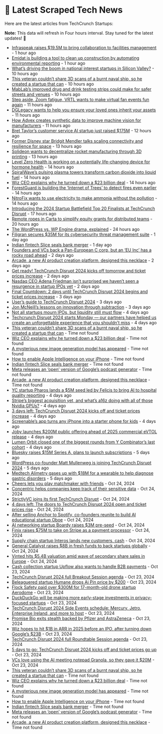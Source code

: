 
# 📰 Latest Scraped Tech News

Here are the latest articles from TechCrunch Startups:

**Note:** This data will refresh in Four hours interval. Stay tuned for the latest updates! 🔄
- [Infraspeak raises $19.5M to bring collaboration to facilities management](https://techcrunch.com/2024/10/29/infraspeak-raises-19-5m-to-bring-collaboration-to-facilities-management/) - 1 hour ago
- [Emidat is building a tool to clean up construction by automating environmental reporting](https://techcrunch.com/2024/10/29/emidat-is-building-a-tool-to-clean-up-construction-by-automating-environmental-reporting/) - 1 hour ago
- [What’s driving the boom in national interest startups in Silicon Valley?](https://techcrunch.com/video/whats-driving-the-boom-in-national-interest-startups-in-silicon-valley/) - 10 hours ago
- [This veteran couldn’t share 3D scans of a burnt naval ship, so he created a startup that can](https://techcrunch.com/2024/10/28/this-veteran-couldnt-share-3d-scans-of-a-burnt-naval-ship-so-he-created-a-startup-that-can/) - 10 hours ago
- [MabLab’s improved drug and drink testing strips could make for safer streets and venues](https://techcrunch.com/2024/10/28/mablabs-improved-drug-and-drink-testing-strips-could-make-for-safer-streets-and-venues/) - 10 hours ago
- [Step aside, Zoom fatigue, VRTL wants to make virtual fan events fun again](https://techcrunch.com/2024/10/28/step-aside-zoom-fatigue-vrtl-wants-to-make-virtual-fan-events-fun-again/) - 11 hours ago
- [DGLegacy wants to help you ensure your loved ones inherit your assets](https://techcrunch.com/2024/10/28/dglegacy-wants-to-help-you-ensure-your-loved-ones-inherit-your-assets/) - 11 hours ago
- [How Advex creates synthetic data to improve machine vision for manufacturers](https://techcrunch.com/2024/10/28/how-advex-creates-synthetic-data-to-improve-machine-vision-for-manufacturers/) - 11 hours ago
- [Bret Taylor’s customer service AI startup just raised $175M](https://techcrunch.com/2024/10/28/bret-taylors-customer-service-ai-startup-just-raised-175m/) - 12 hours ago
- [Former Disney star Bridgit Mendler talks scaling connectivity and resilience for space](https://techcrunch.com/2024/10/28/former-disney-star-bridgit-mendler-talks-scaling-connectivity-and-resilience-for-space/) - 13 hours ago
- [Solideon wants to decentralize rocket manufacturing through 3D printing](https://techcrunch.com/2024/10/28/solideon-wants-to-decentralize-rocket-manufacturing-through-3d-printing/) - 13 hours ago
- [Level Zero Health is working on a potentially life-changing device for hormone health](https://techcrunch.com/2024/10/28/level-zero-health-is-working-on-a-potentially-life-changing-device-for-hormone-health/) - 14 hours ago
- [SpiralWave’s pulsing plasma towers transform carbon dioxide into liquid fuel](https://techcrunch.com/2024/10/28/spiralwaves-pulsing-plasma-towers-transform-carbon-dioxide-into-liquid-fuel/) - 14 hours ago
- [Wiz CEO explains why he turned down a $23 billion deal](https://techcrunch.com/2024/10/28/wiz-ceo-explains-why-he-turned-down-a-23-billion-deal/) - 14 hours ago
- [ForestGuard is building the ‘Internet of Trees’ to detect fires even earlier](https://techcrunch.com/2024/10/28/forestguard-is-building-the-internet-of-trees-to-detect-fires-even-earlier/) - 14 hours ago
- [NitroFix wants to use electricity to make ammonia without the pollution](https://techcrunch.com/2024/10/28/nitrofix-wants-to-use-electricity-to-make-ammonia-without-the-pollution/) - 14 hours ago
- [Introducing the 2024 Startup Battlefield Top 20 Finalists at TechCrunch Disrupt](https://techcrunch.com/2024/10/28/introducing-the-2024-startup-battlefield-top-20-finalists-at-techcrunch-disrupt/) - 17 hours ago
- [Remote ropes in Carta to simplify equity grants for distributed teams](https://techcrunch.com/2024/10/28/remote-partners-with-carta-for-global-equity-grants-issuance-and-management/) - 20 hours ago
- [The WordPress vs. WP Engine drama, explained](https://techcrunch.com/2024/10/28/wordpress-vs-wp-engine-drama-explained/) - 24 hours ago
- [Filigran secures $35M for its cybersecurity threat management suite](https://techcrunch.com/2024/10/27/filigran-secures-35-million-for-its-cybersecurity-threat-management-suite/) - 1 day ago
- [Indian fintech Slice seals bank merger](https://techcrunch.com/2024/10/27/india-fintech-slice-now-bank/) - 1 day ago
- [Founders and VCs back a Pan-European C corp, but an ‘EU Inc’ has a rocky road ahead](https://techcrunch.com/2024/10/27/founders-and-vcs-back-a-pan-european-c-corp-but-an-eu-inc-has-a-rocky-road-ahead/) - 2 days ago
- [Arcade, a new AI product creation platform, designed this necklace](https://techcrunch.com/2024/10/27/arcade-a-new-ai-product-creation-platform-designed-this-necklace/) - 2 days ago
- [Get ready! TechCrunch Disrupt 2024 kicks off tomorrow and ticket prices increase](https://techcrunch.com/2024/10/27/get-ready-techcrunch-disrupt-2024-kicks-off-tomorrow-and-ticket-prices-increase/) - 2 days ago
- [Nasdaq CEO Adena Friedman isn’t surprised we haven’t seen a resurgence in startup IPOs yet](https://techcrunch.com/2024/10/27/nasdaq-ceo-adena-friedman-isnt-surprised-we-havent-seen-a-resurgence-in-startup-ipos-yet/) - 2 days ago
- [Final Countdown: 2 days until TechCrunch Disrupt 2024 begins and ticket prices increase](https://techcrunch.com/2024/10/26/final-countdown-2-days-until-techcrunch-disrupt-2024-begins-and-ticket-prices-increase/) - 3 days ago
- [User’s guide to TechCrunch Disrupt 2024](https://techcrunch.com/2024/10/26/users-guide-to-techcrunch-disrupt-2024/) - 3 days ago
- [Jon McNeill’s lessons on innovation through subtraction](https://techcrunch.com/2024/10/26/jon-mcneills-lessons-on-innovation-through-subtraction/) - 3 days ago
- [Not all startups mourn IPOs, but liquidity still must flow](https://techcrunch.com/2024/10/25/not-all-startups-mourn-ipos-but-liquidity-still-must-flow/) - 4 days ago
- [Techcrunch Disrupt 2024 starts Monday — our partners have helped us create an unforgettable experience that you shouldn’t miss](https://techcrunch.com/2024/10/25/disrupt-starts-monday-our-partners-have-helped-us-create-an-unforgettable-experience-that-you-shouldnt-miss/) - 4 days ago
- [This veteran couldn’t share 3D scans of a burnt naval ship, so he created a startup that can](https://techcrunch.com/2024/10/28/this-veteran-couldnt-share-3d-scans-of-a-burnt-naval-ship-so-he-created-a-startup-that-can/) - Time not found
- [Wiz CEO explains why he turned down a $23 billion deal](https://techcrunch.com/2024/10/28/wiz-ceo-explains-why-he-turned-down-a-23-billion-deal/) - Time not found
- [A mysterious new image generation model has appeared](https://techcrunch.com/2024/10/28/a-mysterious-new-image-generation-model-has-appeared/) - Time not found
- [How to enable Apple Intelligence on your iPhone](https://techcrunch.com/2024/10/28/how-to-enable-apple-intelligence-on-your-iphone/) - Time not found
- [Indian fintech Slice seals bank merger](https://techcrunch.com/2024/10/27/india-fintech-slice-now-bank/) - Time not found
- [Meta releases an ‘open’ version of Google’s podcast generator](https://techcrunch.com/2024/10/27/meta-releases-an-open-version-of-googles-podcast-generator/) - Time not found
- [Arcade, a new AI product creation platform, designed this necklace](https://techcrunch.com/2024/10/27/arcade-a-new-ai-product-creation-platform-designed-this-necklace/) - Time not found
- [YC startup Pharos lands a $5M seed led by Felicis to bring AI to hospital quality reporting](https://techcrunch.com/2024/10/25/yc-startup-pharos-lands-a-5m-seed-led-by-felicis-to-bring-ai-to-quality-reporting/) - 4 days ago
- [Stripe’s biggest acquisition yet, and what’s a16z doing with all of those Nvidia GPUs?](https://techcrunch.com/podcast/stripes-biggest-acquisition-yet-and-whats-a16z-doing-with-all-of-those-nvidia-gpus/) - 4 days ago
- [3 days left: TechCrunch Disrupt 2024 kicks off and ticket prices increase](https://techcrunch.com/2024/10/25/3-days-left-techcrunch-disrupt-2024-kicks-off-and-ticket-prices-increase/) - 4 days ago
- [Screenable’s app turns any iPhone into a starter phone for kids](https://techcrunch.com/2024/10/25/screenables-app-turns-any-iphone-into-a-starter-phone-for-kids/) - 4 days ago
- [Joby launches $200M public offering ahead of 2025 commercial eVTOL release](https://techcrunch.com/2024/10/24/joby-launches-200m-public-offering-ahead-of-2025-commercial-evtol-release/) - 4 days ago
- [Lumen Orbit closed one of the biggest rounds from Y Combinator’s last cohort](https://techcrunch.com/2024/10/24/lumen-orbit-closed-one-of-the-biggest-rounds-from-y-combinators-last-cohort/) - 4 days ago
- [Bluesky raises $15M Series A, plans to launch subscriptions](https://techcrunch.com/2024/10/24/bluesky-raises-15m-series-a-plans-to-launch-subscriptions/) - 5 days ago
- [WordPress co-founder Matt Mullenweg is joining TechCrunch Disrupt 2024](https://techcrunch.com/2024/10/24/wordpress-co-founder-matt-mullenweg-is-joining-techcrunch-disrupt-2024/) - 5 days ago
- [Medtech Alimetry gases up with $18M for a wearable to help diagnose gastric disorders](https://techcrunch.com/2024/10/24/medtech-alimetry-gases-up-with-18-million-for-a-wearable-to-help-diagnose-gastric-disorders/) - 5 days ago
- [Cheers lets you play matchmaker with friends](https://techcrunch.com/2024/10/24/cheers-lets-you-play-matchmaker-with-friends/) - Oct 24, 2024
- [Concentric helps companies keep track of their sensitive data](https://techcrunch.com/2024/10/24/concentric-helps-companies-keep-track-of-their-sensitive-data/) - Oct 24, 2024
- [StrictlyVC joins its first TechCrunch Disrupt](https://techcrunch.com/2024/10/24/strictlyvc-joins-its-first-techcrunch-disrupt-2024/) - Oct 24, 2024
- [4 days left: The doors to TechCrunch Disrupt 2024 open and ticket prices rise](https://techcrunch.com/2024/10/24/4-days-left-the-doors-to-techcrunch-disrupt-2024-open-and-ticket-prices-rise/) - Oct 24, 2024
- [After selling Anchor to Spotify, co-founders reunite to build AI educational startup Oboe](https://techcrunch.com/2024/10/24/after-selling-anchor-to-spotify-co-founders-reunite-to-build-ai-educational-startup-oboe/) - Oct 24, 2024
- [AI networking startup Boardy raises $3M pre-seed](https://techcrunch.com/2024/10/24/ai-networking-startup-boardy-raises-3m-pre-seed/) - Oct 24, 2024
- [Finix raises $75M to take on Stripe as a payment processor](https://techcrunch.com/2024/10/24/finix-raises-75-million-to-take-on-stripe-as-a-payment-processor/) - Oct 24, 2024
- [Supply chain startup Interos lands new customers, cash](https://techcrunch.com/2024/10/24/supply-chain-startup-interos-lands-new-customers-cash/) - Oct 24, 2024
- [General Catalyst raises $8B in fresh funds to back startups globally](https://techcrunch.com/2024/10/24/general-catalyst-raises-8b-in-fresh-funds-to-back-startups-globally/) - Oct 24, 2024
- [Vinted hits $5.4B valuation amid wave of secondary share sales in Europe](https://techcrunch.com/2024/10/24/vinted-hits-5-4b-valuation-amid-wave-of-secondary-share-sales-in-europe/) - Oct 24, 2024
- [Cash collection startup Upflow also wants to handle B2B payments](https://techcrunch.com/2024/10/23/cash-collection-startup-upflow-also-wants-to-handle-b2b-payments/) - Oct 23, 2024
- [TechCrunch Disrupt 2024 full Breakout Session agenda](https://techcrunch.com/2024/10/23/techcrunch-disrupt-2024-full-breakout-session-agenda/) - Oct 23, 2024
- [Beleaguered startup Humane drops Ai Pin price by $200](https://techcrunch.com/2024/10/23/beleaguered-startup-humane-drops-ai-pin-price-by-200/) - Oct 23, 2024
- [Flock Safety paid over $300M for 17-month-old drone startup Aerodome](https://techcrunch.com/2024/10/23/flock-safety-paid-over-300-million-for-17-month-old-drone-startup-aerodome/) - Oct 23, 2024
- [DuckDuckGo will be making more early-stage investments in privacy-focused startups](https://techcrunch.com/2024/10/23/duckduckgo-will-be-making-more-early-stage-investments-in-privacy-focused-startups/) - Oct 23, 2024
- [TechCrunch Disrupt 2024 Side Events schedule: Mercury, Jetro, Enterprise Ireland, and more to host](https://techcrunch.com/2024/10/23/techcrunch-disrupt-2024-side-events-schedule-mercury-jetro-enterprise-ireland-and-more-to-host/) - Oct 23, 2024
- [Promise Bio exits stealth backed by Pfizer and AstraZeneca](https://techcrunch.com/2024/10/23/promise-bio-exits-stealth-backed-by-pfizer-and-astrazeneca/) - Oct 23, 2024
- [Wiz hopes to hit $1B in ARR in 2025 before an IPO, after turning down Google’s $23B](https://techcrunch.com/2024/10/23/wiz-hopes-to-hit-1b-in-arr-in-2025-before-an-ipo-after-turning-down-googles-23b/) - Oct 23, 2024
- [TechCrunch Disrupt 2024 full Roundtable Session agenda](https://techcrunch.com/2024/10/23/techcrunch-disrupt-2024-full-roundtable-session-agenda/) - Oct 23, 2024
- [5 days to go: TechCrunch Disrupt 2024 kicks off and ticket prices go up](https://techcrunch.com/2024/10/23/5-days-to-go-techcrunch-disrupt-2024-kicks-off-ticket-prices-go-up/) - Oct 23, 2024
- [VCs love using the AI meeting notepad Granola, so they gave it $20M](https://techcrunch.com/2024/10/23/vcs-love-using-the-ai-meeting-notepad-granola-so-they-gave-it-20m/) - Oct 23, 2024
- [This veteran couldn’t share 3D scans of a burnt naval ship, so he created a startup that can](https://techcrunch.com/2024/10/28/this-veteran-couldnt-share-3d-scans-of-a-burnt-naval-ship-so-he-created-a-startup-that-can/) - Time not found
- [Wiz CEO explains why he turned down a $23 billion deal](https://techcrunch.com/2024/10/28/wiz-ceo-explains-why-he-turned-down-a-23-billion-deal/) - Time not found
- [A mysterious new image generation model has appeared](https://techcrunch.com/2024/10/28/a-mysterious-new-image-generation-model-has-appeared/) - Time not found
- [How to enable Apple Intelligence on your iPhone](https://techcrunch.com/2024/10/28/how-to-enable-apple-intelligence-on-your-iphone/) - Time not found
- [Indian fintech Slice seals bank merger](https://techcrunch.com/2024/10/27/india-fintech-slice-now-bank/) - Time not found
- [Meta releases an ‘open’ version of Google’s podcast generator](https://techcrunch.com/2024/10/27/meta-releases-an-open-version-of-googles-podcast-generator/) - Time not found
- [Arcade, a new AI product creation platform, designed this necklace](https://techcrunch.com/2024/10/27/arcade-a-new-ai-product-creation-platform-designed-this-necklace/) - Time not found